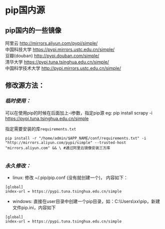 #  pip国内源

## pip国内的一些镜像

阿里云 http://mirrors.aliyun.com/pypi/simple/ <br/>中国科技大学 https://pypi.mirrors.ustc.edu.cn/simple/  <br/>豆瓣(douban) http://pypi.douban.com/simple/ <br/>
清华大学 https://pypi.tuna.tsinghua.edu.cn/simple/ <br/>
中国科学技术大学 http://pypi.mirrors.ustc.edu.cn/simple/ 

## 修改源方法：

### *临时使用：* 
可以在使用pip的时候在后面加上-i参数，指定pip源 
eg: pip install scrapy -i https://pypi.tuna.tsinghua.edu.cn/simple

指定需要安装的库`requirements.txt`

```undefined
pip install -r "/home/admin/$APP_NAME/conf/requirements.txt" -i  "http://mirrors.aliyun.com/pypi/simple" --trusted-host "mirrors.aliyun.com" && \ #通过阿里云镜像安装三方库
 
```

### *永久修改：* 

* linux: 
修改 ~/.pip/pip.conf (没有就创建一个)， 内容如下：

```
[global]
index-url = https://pypi.tuna.tsinghua.edu.cn/simple
```

* windows: 
  直接在user目录中创建一个pip目录，如：C:\Users\xx\pip，新建文件pip.ini，内容如下

```
[global]
index-url = https://pypi.tuna.tsinghua.edu.cn/simple
```